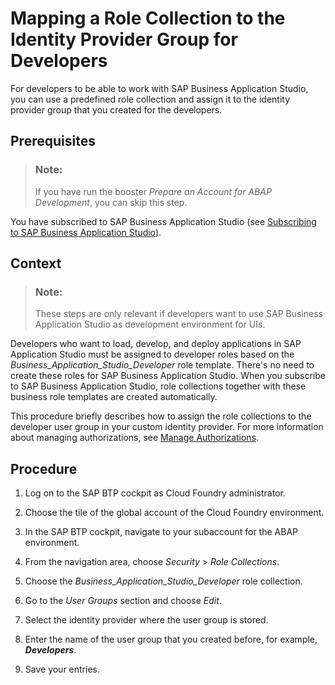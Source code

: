 <!-- loioe1a5052a16974026bfbdf435196d1e38 -->

# Mapping a Role Collection to the Identity Provider Group for Developers

For developers to be able to work with SAP Business Application Studio, you can use a predefined role collection and assign it to the identity provider group that you created for the developers.



<a name="loioe1a5052a16974026bfbdf435196d1e38__prereq_xsx_vk2_mmb"/>

## Prerequisites

> ### Note:  
> If you have run the booster *Prepare an Account for ABAP Development*, you can skip this step.

You have subscribed to SAP Business Application Studio \(see [Subscribing to SAP Business Application Studio](subscribing-to-sap-business-application-studio-0a9b42e.md)\).



## Context

> ### Note:  
> These steps are only relevant if developers want to use SAP Business Application Studio as development environment for UIs.

Developers who want to load, develop, and deploy applications in SAP Application Studio must be assigned to developer roles based on the *Business\_Application\_Studio\_Developer* role template. There's no need to create these roles for SAP Business Application Studio. When you subscribe to SAP Business Application Studio, role collections together with these business role templates are created automatically.

This procedure briefly describes how to assign the role collections to the developer user group in your custom identity provider. For more information about managing authorizations, see [Manage Authorizations](https://help.sap.com/viewer/9d1db9835307451daa8c930fbd9ab264/Cloud/en-US/01e69c53003c4b0a8a64310a3f08867d.html).



<a name="loioe1a5052a16974026bfbdf435196d1e38__steps_ly4_xyy_vmb"/>

## Procedure

1.  Log on to the SAP BTP cockpit as Cloud Foundry administrator.

2.  Choose the tile of the global account of the Cloud Foundry environment.

3.  In the SAP BTP cockpit, navigate to your subaccount for the ABAP environment.

4.  From the navigation area, choose *Security* \> *Role Collections*.

5.  Choose the *Business\_Application\_Studio\_Developer* role collection.

6.  Go to the *User Groups* section and choose *Edit*.

7.  Select the identity provider where the user group is stored.

8.  Enter the name of the user group that you created before, for example, ***Developers***.

9.  Save your entries.


